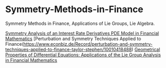 # Symmetry-Methods-in-Finance
Symmetry Methods in Finance, Applications of Lie Groups, Lie Algebra.

[Symmetry Analysis of an Interest Rate Derivatives PDE Model in Financial Mathematics](https://www.mdpi.com/2073-8994/11/8/1056/htm)
[Perturbation and Symmetry Techniques Applied to Finance(https://www.econbiz.de/Record/perturbation-and-symmetry-techniques-applied-to-finance-taylor-stephen/10010418488)
[Geometrical Properties of Differential Equations: Applications of the Lie Group Analysis in Financial Mathematics](https://www.worldscientific.com/worldscibooks/10.1142/9549)



